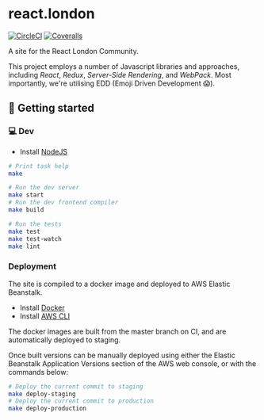 react.london
============

[![CircleCI](https://circleci.com/gh/redbadger/react.london.svg?style=shield)](https://circleci.com/gh/redbadger/react.london)
[![Coveralls](https://coveralls.io/repos/github/redbadger/react.london/badge.svg)](https://coveralls.io/github/redbadger/react.london)

A site for the React London Community.

This project employs a number of Javascript libraries and approaches,
including _React_, _Redux_, _Server-Side Rendering_, and _WebPack_. Most
importantly, we're utilising EDD (Emoji Driven Development 😱).

## 🏃 Getting started

### 💻 Dev

* Install [NodeJS](https://nodejs.org/en/)

```sh
# Print task help
make

# Run the dev server
make start
# Run the dev frontend compiler
make build

# Run the tests
make test
make test-watch
make lint
```

### Deployment

The site is compiled to a docker image and deployed to AWS Elastic Beanstalk.

* Install [Docker](https://www.docker.com/)
* Install [AWS CLI](https://aws.amazon.com/cli/)

The docker images are built from the master branch on CI, and are automatically
deployed to staging.

Once built versions can be manually deployed using either the Elastic
Beanstalk Application Versions section of the AWS web console, or with the
commands below:

```sh
# Deploy the current commit to staging
make deploy-staging
# Deploy the current commit to production
make deploy-production
```
